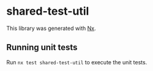 # shared-test-util

This library was generated with [Nx](https://nx.dev).

## Running unit tests

Run `nx test shared-test-util` to execute the unit tests.
